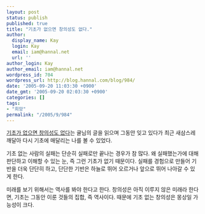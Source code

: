 ```yaml
---
layout: post
status: publish
published: true
title: "기초가 없으면 창의성도 없다."
author:
  display_name: Kay
  login: Kay
  email: iam@hannal.net
  url: ''
author_login: Kay
author_email: iam@hannal.net
wordpress_id: 704
wordpress_url: http://blog.hannal.com/blog/984/
date: '2005-09-20 11:03:30 +0900'
date_gmt: '2005-09-20 02:03:30 +0900'
categories: []
tags:
- "희망"
permalink: "/2005/9/984"
---
```

<p><a href="http://mentalese.net/blog/index.php?pl=372">기초가 없으면 창의성도 없다</a>는 귤님의 글을 읽으며 그동안 잊고 있다가 최근 새삼스레 깨달아 다시 기초에 매달리는 나를 볼 수 있었다.</p>
<p>기초 없는 사람의 실패는 단순히 실패로만 끝나는 경우가 참 많다. 왜 실패했는가에 대해 판단하고 이해할 수 있는 눈, 즉 그런 기초가 없기 때문이다. 실패를 경험으로 만들어 기반을 더욱 단단히 하고, 단단한 기반은 하늘로 뛰어 오르거나 앞으로 뛰어 나아갈 수 있게 한다.</p>
<p>미래를 보기 위해서는 역사를 봐야 한다고 한다. 창의성은 아직 이루지 않은 미래라 한다면, 기초는 그동안 이룬 것들의 집합, 즉 역사이다. 때문에 기초 없는 창의성은 몽상일 가능성이 크다.</p>
